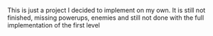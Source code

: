 This is just a project I decided to implement on my own. It is still not finished, missing powerups, enemies and still not done with the full implementation of the first level 
